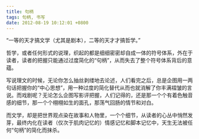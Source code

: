 ```yaml
---
title: 句柄
tags: 句柄, 书写
date: 2012-08-19 10:12:01 +0800
---
```



“一等的天才搞文学（尤其是剧本），二等的天才才搞哲学。”

哲学，或者任何形式的说理，织起的都是细细密密却自成一体的符号体系，外在于读者，读者的把握只能通过过度简化的“句柄”，从而失去了整个符号体系背后的意蕴。

写说理文的时候，无论你怎么抽丝剥缕地去论述，人们看完之后，总是企图用一两句话把握你的“中心思想”，用一种过度的简化替代从而也就消解了你丰满褶皱的言说。而戏剧呢？无论怎么企图写影评把握，人们记得的，还是那一个个有着色触音感的细节，那一个个栩栩如生的面孔，那荡气回肠的情节和对白。

而文学，却是把世界观点染在故事和人物里，一个个细节，从读者的心丛中悄然发芽，最终内化在读者（仅次于肌肉记忆的）情感记忆和脚本记忆中，天生无法被任何“句柄”的简化而抹杀。

